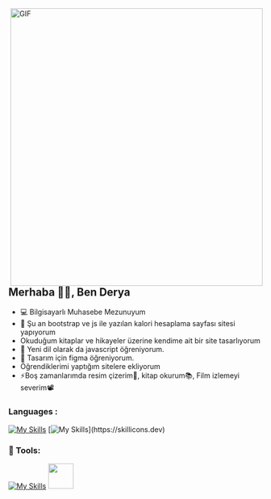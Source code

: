<img align="right" alt="GIF" src="https://https://i.pinimg.com/564x/1b/7a/f6/1b7af6d68a9a7c52203aa38331f8dc30.jpg" width="500" height="550" />

## Merhaba 👋🏻, Ben Derya
- 💻 Bilgisayarlı Muhasebe Mezunuyum
- 🔭 Şu an bootstrap ve js ile yazılan  kalori hesaplama  sayfası sitesi yapıyorum
- Okuduğum kitaplar ve hikayeler üzerine kendime ait bir site tasarlıyorum
- 🌱 Yeni dil olarak da javascript öğreniyorum.
- 🌱 Tasarım için figma  öğreniyorum.
- Öğrendiklerimi yaptığım sitelere ekliyorum
- ⚡Boş zamanlarımda resim çizerim🎨, kitap okurum📚, Film izlemeyi severim📽️


###  Languages :
[![My Skills](https://skillicons.dev/icons?i=html,css)](https://skillicons.dev)
[![My Skills](https://skillicons.dev/icons?i=bootstrap,)](https://skillicons.dev)

### 🔧 Tools:
[![My Skills](https://skillicons.dev/icons?i=ps,vscode,github)](https://skillicons.dev)
<img src="https://static-00.iconduck.com/assets.00/sublime-text-icon-2048x2048-euqbr67p.png" width="50" height="50" />
